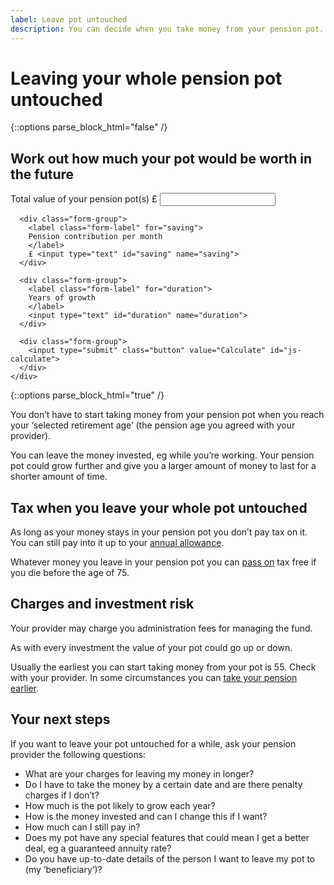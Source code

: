 ```yaml
---
label: Leave pot untouched
description: You can decide when you take money from your pension pot.
---
```

<div class="circle circle--m circle--leave-pot-untouched"></div>

# Leaving your whole pension pot untouched

{::options parse_block_html="false" /}
<div class="leave-pot-untouched-calculator">
  <h2>Work out how much your pot would be worth in the future</h2>

  <form action="/leave-pot-untouched/results" method="get">
    <div class="leave-pot-untouched-calculator__input">
      <div class="form-group">
        <label class="form-label" for="pot">
          Total value of your pension pot(s)
        </label>
        £ <input type="text" id="pot" name="pot">
      </div>

      <div class="form-group">
        <label class="form-label" for="saving">
        Pension contribution per month
        </label>
        £ <input type="text" id="saving" name="saving">
      </div>

      <div class="form-group">
        <label class="form-label" for="duration">
        Years of growth
        </label>
        <input type="text" id="duration" name="duration">
      </div>

      <div class="form-group">
        <input type="submit" class="button" value="Calculate" id="js-calculate">
      </div>
    </div>
  </form>
</div>
{::options parse_block_html="true" /}

You don’t have to start taking money from your pension pot when you reach your ‘selected retirement age’ (the pension age you agreed with your provider).

You can leave the money invested, eg while you’re working. Your pension pot could grow further and give you a larger amount of money to last for a shorter amount of time.

## Tax when you leave your whole pot untouched

As long as your money stays in your pension pot you don’t pay tax on it. You can still pay into it up to your [annual allowance](https://www.gov.uk/tax-on-your-private-pension/annual-allowance).

Whatever money you leave in your pension pot you can [pass on](/when-you-die) tax free if you die before the age of 75.

## Charges and investment risk
Your provider may charge you administration fees for managing the fund.

As with every investment the value of your pot could go up or down.

Usually the earliest you can start taking money from your pot is 55. Check with your provider. In some circumstances you can [take your pension earlier](https://www.gov.uk/early-retirement-pension/personal-and-workplace-pensions).

## Your next steps

If you want to leave your pot untouched for a while, ask your pension provider the following questions:

- What are your charges for leaving my money in longer?
- Do I have to take the money by a certain date and are there penalty charges if I don’t?
- How much is the pot likely to grow each year?
- How is the money invested and can I change this if I want?
- How much can I still pay in?
- Does my pot have any special features that could mean I get a better deal, eg a guaranteed annuity rate?
- Do you have up-to-date details of the person I want to leave my pot to (my ‘beneficiary’)?
